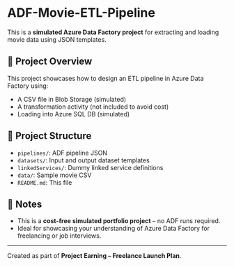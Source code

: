 # ADF-Movie-ETL-Pipeline

This is a **simulated Azure Data Factory project** for extracting and loading movie data using JSON templates.

## 🚀 Project Overview

This project showcases how to design an ETL pipeline in Azure Data Factory using:
- A CSV file in Blob Storage (simulated)
- A transformation activity (not included to avoid cost)
- Loading into Azure SQL DB (simulated)

## 📁 Project Structure

- `pipelines/`: ADF pipeline JSON
- `datasets/`: Input and output dataset templates
- `linkedServices/`: Dummy linked service definitions
- `data/`: Sample movie CSV
- `README.md`: This file

## 📌 Notes

- This is a **cost-free simulated portfolio project** – no ADF runs required.
- Ideal for showcasing your understanding of Azure Data Factory for freelancing or job interviews.

---
Created as part of **Project Earning – Freelance Launch Plan**.

